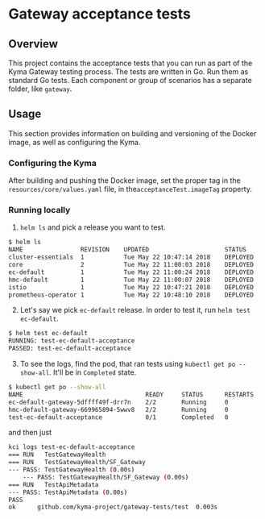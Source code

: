 # Gateway acceptance tests

## Overview

This project contains the acceptance tests that you can run as part of the Kyma Gateway testing process.
The tests are written in Go. Run them as standard Go tests.
Each component or group of scenarios has a separate folder, like `gateway`.

## Usage

This section provides information on building and versioning of the Docker image, as well as configuring the Kyma.


### Configuring the Kyma

After building and pushing the Docker image, set the proper tag in the `resources/core/values.yaml` file, in the`acceptanceTest.imageTag` property.

### Running locally

1. `helm ls` and pick a release you want to test.
```sh
$ helm ls
NAME               	REVISION	UPDATED                 	STATUS  	CHART                        	NAMESPACE
cluster-essentials 	1       	Tue May 22 10:47:14 2018	DEPLOYED	kyma-cluster-essentials-0.0.1	kyma-system
core               	2       	Tue May 22 11:00:03 2018	DEPLOYED	core-0.0.1                   	kyma-system
ec-default         	1       	Tue May 22 11:00:24 2018	DEPLOYED	gateway-0.0.1                	kyma-integration
hmc-default        	1       	Tue May 22 11:00:07 2018	DEPLOYED	gateway-0.0.1                	kyma-integration
istio              	1       	Tue May 22 10:47:21 2018	DEPLOYED	istio-0.5.1                  	istio-system
prometheus-operator	1       	Tue May 22 10:48:10 2018	DEPLOYED	prometheus-operator-0.18.1   	kyma-system
```

2. Let's say we pick `ec-default` release. In order to test it, run `helm test ec-default`.
```sh
$ helm test ec-default
RUNNING: test-ec-default-acceptance
PASSED: test-ec-default-acceptance
```

3. To see the logs, find the pod, that ran tests using `kubectl get po --show-all`. It'll be in `Completed` state.
```sh
$ kubectl get po --show-all
NAME                                  READY     STATUS      RESTARTS   AGE
ec-default-gateway-5dffff49f-drr7n    2/2       Running     0          1h
hmc-default-gateway-669965894-5wwv8   2/2       Running     0          3h
test-ec-default-acceptance            0/1       Completed   0          7m # <<<<<< this one
```

and then just

```sh
kci logs test-ec-default-acceptance
=== RUN   TestGatewayHealth
=== RUN   TestGatewayHealth/SF_Gateway
--- PASS: TestGatewayHealth (0.00s)
    --- PASS: TestGatewayHealth/SF_Gateway (0.00s)
=== RUN   TestApiMetadata
--- PASS: TestApiMetadata (0.00s)
PASS
ok  	github.com/kyma-project/gateway-tests/test	0.003s
```
